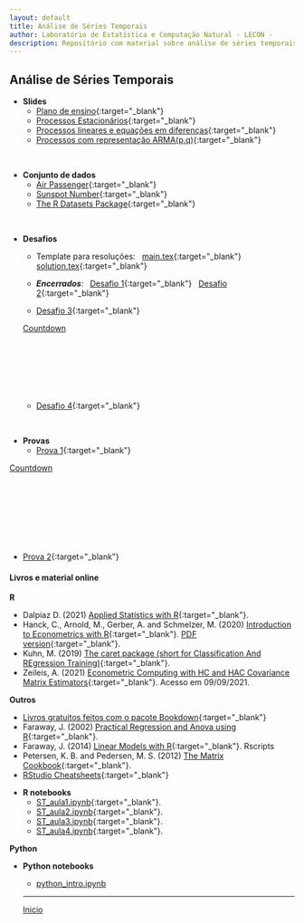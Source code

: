 ```yaml
---
layout: default
title: Análise de Séries Temporais
author: Laboratório de Estatística e Computação Natural - LECON -
description: Repositório com material sobre análise de séries temporais.
---
```



## Análise de Séries Temporais

* **Slides**
  - [Plano de ensino](https://bit.ly/3cRbdm6){:target="_blank"}
  - [Processos Estacionários](https://bit.ly/3U49BWQ){:target="_blank"}
  - [Processos lineares e equações em diferenças](https://bit.ly/3QXldrX){:target="_blank"}
  - [Processos com representação ARMA(p,q)](https://bit.ly/3UYaHnv){:target="_blank"}

<br/>

* **Conjunto de dados**
  - [Air Passenger](https://bit.ly/3Rncro6){:target="_blank"}
  - [Sunspot Number](https://www.sidc.be/silso/datafiles){:target="_blank"}
  - [The R Datasets Package](https://stat.ethz.ch/R-manual/R-devel/library/datasets/html/00Index.html){:target="_blank"}

<br/>

* **Desafios**
  - Template para resoluções: &nbsp; [main.tex](https://bit.ly/3SNTknD){:target="_blank"}  [solution.tex](https://bit.ly/3y4bJ7t){:target="_blank"}
  - **_Encerrados_**: &nbsp; [Desafio 1](https://bit.ly/3rlCNeG){:target="_blank"} &nbsp; [Desafio 2](https://bit.ly/3CLi5f3){:target="_blank"} &nbsp; 
  
  - [Desafio 3](https://bit.ly/3edBWtJ){:target="_blank"}
  <script>(function(d, s, id) { var js, pjs = d.getElementsByTagName(s)[0]; if (d.getElementById(id)) return; js = d.createElement(s); js.id = id; js.src = "//www.tickcounter.com/static/js/loader.js"; pjs.parentNode.insertBefore(js, pjs); }(document, "script", "tickcounter-sdk"));</script><a data-type="countdown" data-id="3525828" class="tickcounter" style="display: block; width: 30%; position: relative; padding-bottom: 25%" title="Countdown" href="//www.tickcounter.com/">Countdown</a>
  
  - [Desafio 4](https://bit.ly/3SFn0nj){:target="_blank"}

<br/>

* **Provas**
  - [Prova 1](https://bit.ly/3SFPJIs){:target="_blank"}
<script>(function(d, s, id) { var js, pjs = d.getElementsByTagName(s)[0]; if (d.getElementById(id)) return; js = d.createElement(s); js.id = id; js.src = "//www.tickcounter.com/static/js/loader.js"; pjs.parentNode.insertBefore(js, pjs); }(document, "script", "tickcounter-sdk"));</script><a data-type="countdown" data-id="3525202" class="tickcounter" style="display: block; width: 30%; position: relative; padding-bottom: 25%" title="Countdown" href="//www.tickcounter.com/">Countdown</a>

  - [Prova 2](https://bit.ly/3SFPJIs){:target="_blank"}

#### Livros e material online
  
**R**
  - Dalpiaz D. (2021) [Applied Statistics with R](https://daviddalpiaz.github.io/appliedstats/applied_statistics.pdf){:target="_blank"}.
  - Hanck, C., Arnold, M., Gerber, A. and Schmelzer, M. (2020) [Introduction to Econometrics with R](https://www.econometrics-with-r.org){:target="_blank"}. [PDF version](https://bit.ly/38V2F80){:target="_blank"}.
  - Kuhn, M. (2019) [The caret package (short for Classification And REgression Training)](http://topepo.github.io/caret/){:target="_blank"}.
  - Zeileis, A. (2021) [Econometric Computing with HC and HAC Covariance Matrix Estimators](https://cran.r-project.org/web/packages/sandwich/vignettes/sandwich.pdf){:target="_blank"}. Acesso em 09/09/2021.
  
  **Outros**
  - [Livros gratuitos feitos com o pacote Bookdown](https://bookdown.org/){:target="_blank"}
  - Faraway, J. (2002) [Practical Regression and Anova using R](https://cran.r-project.org/doc/contrib/Faraway-PRA.pdf){:target="_blank"}.
  - Faraway, J. (2014) [Linear Models with R](https://julianfaraway.github.io/faraway/LMR/){:target="_blank"}. Rscripts
  - Petersen, K. B. and Pedersen, M. S. (2012) [The Matrix Cookbook](http://www2.imm.dtu.dk/pubdb/edoc/imm3274.pdf){:target="_blank"}.
  - [RStudio Cheatsheets](https://www.rstudio.com/resources/cheatsheets/){:target="_blank"}

* **R notebooks**
  - [ST_aula1.ipynb](https://bit.ly/3V2urGL){:target="_blank"}.
  - [ST_aula2.ipynb](https://bit.ly/3dUNBgW){:target="_blank"}.
  - [ST_aula3.ipynb](https://bit.ly/3rCnHSd){:target="_blank"}.
  - [ST_aula4.ipynb](https://){:target="_blank"}.
  
**Python**

   
* **Python notebooks**
  - [python_intro.ipynb](https://bit.ly/3jxh8fj)


  
  ***
  [Inicio](https://bit.ly/3jviHfA)
  
<script src="http://code.jquery.com/jquery-1.4.2.min.js"></script> <script> var x = document.getElementsByClassName("site-footer-credits"); setTimeout(() => { x[0].remove(); }, 10); </script>
